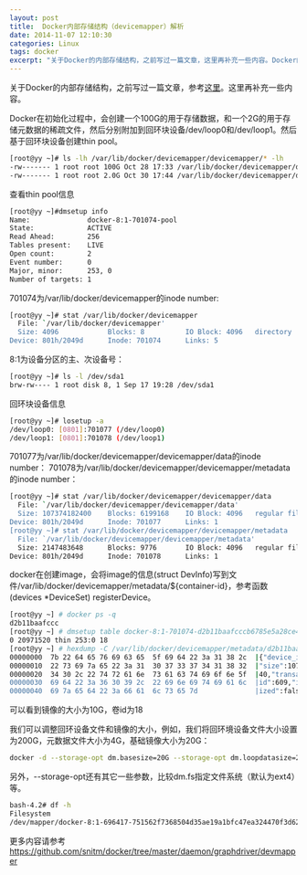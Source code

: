 ```yaml
---
layout: post
title:  Docker内部存储结构（devicemapper）解析
date: 2014-11-07 12:10:30
categories: Linux
tags: docker
excerpt: "关于Docker的内部存储结构，之前写过一篇文章，这里再补充一些内容。Docker的rootfs的大小默认为10G，我们可以通过一些参数来调整"
---
```


关于Docker的内部存储结构，之前写过一篇文章，参考[这里](http://www.cnblogs.com/hustcat/p/3908985.html)。这里再补充一些内容。

Docker在初始化过程中，会创建一个100G的用于存储数据，和一个2G的用于存储元数据的稀疏文件，然后分别附加到回环块设备/dev/loop0和/dev/loop1。然后基于回环块设备创建thin pool。

```sh
[root@yy ~]# ls -lh /var/lib/docker/devicemapper/devicemapper/* -lh        
-rw------- 1 root root 100G Oct 28 17:33 /var/lib/docker/devicemapper/devicemapper/data
-rw------- 1 root root 2.0G Oct 30 17:44 /var/lib/docker/devicemapper/devicemapper/metadata
```

查看thin pool信息

```sh
[root@yy ~]#dmsetup info
Name:              docker-8:1-701074-pool
State:             ACTIVE
Read Ahead:        256
Tables present:    LIVE
Open count:        2
Event number:      0
Major, minor:      253, 0
Number of targets: 1
```

701074为/var/lib/docker/devicemapper的inode number:

```sh
[root@yy ~]# stat /var/lib/docker/devicemapper             
  File: `/var/lib/docker/devicemapper'
  Size: 4096            Blocks: 8          IO Block: 4096   directory
Device: 801h/2049d      Inode: 701074      Links: 5
```

8:1为设备分区的主、次设备号：

```sh
[root@yy ~]# ls -l /dev/sda1
brw-rw---- 1 root disk 8, 1 Sep 17 19:28 /dev/sda1
```

回环块设备信息

```sh
[root@yy ~]# losetup -a
/dev/loop0: [0801]:701077 (/dev/loop0)
/dev/loop1: [0801]:701078 (/dev/loop1)
```

701077为/var/lib/docker/devicemapper/devicemapper/data的inode number：
701078为/var/lib/docker/devicemapper/devicemapper/metadata的inode number：

```sh
[root@yy ~]# stat /var/lib/docker/devicemapper/devicemapper/data 
  File: `/var/lib/docker/devicemapper/devicemapper/data'
  Size: 107374182400    Blocks: 6199168    IO Block: 4096   regular file
Device: 801h/2049d      Inode: 701077      Links: 1
[root@yy ~]# stat /var/lib/docker/devicemapper/devicemapper/metadata
  File: `/var/lib/docker/devicemapper/devicemapper/metadata'
  Size: 2147483648      Blocks: 9776       IO Block: 4096   regular file
Device: 801h/2049d      Inode: 701078      Links: 1
```

docker在创建image，会将image的信息(struct DevInfo)写到文件/var/lib/docker/devicemapper/metadata/${container-id}，参考函数(devices *DeviceSet) registerDevice。

```sh
[root@yy ~] # docker ps -q
d2b11baafccc
[root@yy ~] # dmsetup table docker-8:1-701074-d2b11baafcccb6785e5a28ce463447053c28bd81031b76c1247499e025ba5412
0 20971520 thin 253:0 18
[root@yy ~] # hexdump -C /var/lib/docker/devicemapper/metadata/d2b11baafcccb6785e5a28ce463447053c28bd81031b76c1247499e025ba5412     
00000000  7b 22 64 65 76 69 63 65  5f 69 64 22 3a 31 38 2c  |{"device_id":18,|
00000010  22 73 69 7a 65 22 3a 31  30 37 33 37 34 31 38 32  |"size":107374182|
00000020  34 30 2c 22 74 72 61 6e  73 61 63 74 69 6f 6e 5f  |40,"transaction_|
00000030  69 64 22 3a 36 30 39 2c  22 69 6e 69 74 69 61 6c  |id":609,"initial|
00000040  69 7a 65 64 22 3a 66 61  6c 73 65 7d              |ized":false}|
```
可以看到镜像的大小为10G，卷id为18

我们可以调整回环设备文件和镜像的大小，例如，我们将回环境设备文件大小设置为200G，元数据文件大小为4G，基础镜像大小为20G：

```sh
docker -d --storage-opt dm.basesize=20G --storage-opt dm.loopdatasize=200G --storage-opt dm.loopmetadatasize=4G
```
另外，--storage-opt还有其它一些参数，比较dm.fs指定文件系统（默认为ext4）等。

```sh
bash-4.2# df -h
Filesystem                                                                                      Size  Used Avail Use% Mounted on
/dev/mapper/docker-8:1-696417-751562f7368504d35ae19a1bfc47ea324470f3d624938303d664c1fd6086a34c   20G  429M   19G   3% /
```

更多内容请参考
https://github.com/snitm/docker/tree/master/daemon/graphdriver/devmapper